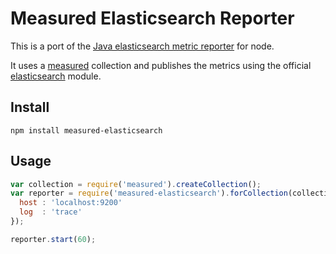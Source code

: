 # Measured Elasticsearch Reporter

This is a port of the [Java elasticsearch metric reporter][java] for node.

It uses a [measured][] collection and publishes the metrics using the official
[elasticsearch][] module.

## Install

    npm install measured-elasticsearch

## Usage

```js
var collection = require('measured').createCollection();
var reporter = require('measured-elasticsearch').forCollection(collection, {
  host : 'localhost:9200'
  log  : 'trace'
});

reporter.start(60);
```

[java]: https://github.com/elasticsearch/elasticsearch-metrics-reporter-java
[measured]: https://github.com/felixge/node-measured
[elasticsearch]: https://www.npmjs.com/package/elasticsearch
